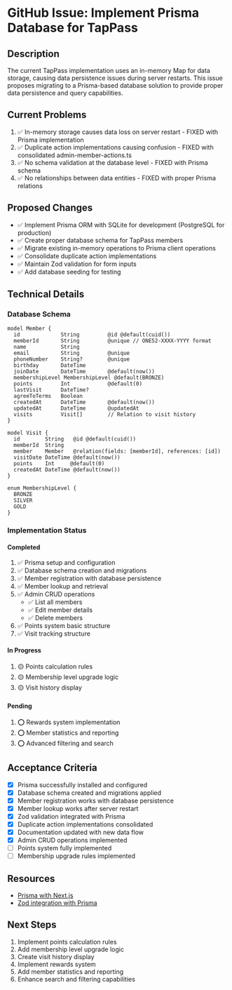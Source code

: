 # GitHub Issue: Implement Prisma Database for TapPass

## Description

The current TapPass implementation uses an in-memory Map for data storage, causing data persistence issues during server restarts. This issue proposes migrating to a Prisma-based database solution to provide proper data persistence and query capabilities.

## Current Problems

1. ✅ In-memory storage causes data loss on server restart - FIXED with Prisma implementation
2. ✅ Duplicate action implementations causing confusion - FIXED with consolidated admin-member-actions.ts
3. ✅ No schema validation at the database level - FIXED with Prisma schema
4. ✅ No relationships between data entities - FIXED with proper Prisma relations

## Proposed Changes

- ✅ Implement Prisma ORM with SQLite for development (PostgreSQL for production)
- ✅ Create proper database schema for TapPass members
- ✅ Migrate existing in-memory operations to Prisma client operations
- ✅ Consolidate duplicate action implementations
- ✅ Maintain Zod validation for form inputs
- ✅ Add database seeding for testing

## Technical Details

### Database Schema

```prisma
model Member {
  id             String         @id @default(cuid())
  memberId       String         @unique // ONE52-XXXX-YYYY format
  name           String
  email          String         @unique
  phoneNumber    String?        @unique
  birthday       DateTime
  joinDate       DateTime       @default(now())
  membershipLevel MembershipLevel @default(BRONZE)
  points         Int            @default(0)
  lastVisit      DateTime?
  agreeToTerms   Boolean
  createdAt      DateTime       @default(now())
  updatedAt      DateTime       @updatedAt
  visits         Visit[]        // Relation to visit history
}

model Visit {
  id        String   @id @default(cuid())
  memberId  String
  member    Member   @relation(fields: [memberId], references: [id])
  visitDate DateTime @default(now())
  points    Int     @default(0)
  createdAt DateTime @default(now())
}

enum MembershipLevel {
  BRONZE
  SILVER
  GOLD
}
```

### Implementation Status

#### Completed
1. ✅ Prisma setup and configuration
2. ✅ Database schema creation and migrations
3. ✅ Member registration with database persistence
4. ✅ Member lookup and retrieval
5. ✅ Admin CRUD operations
   - ✅ List all members
   - ✅ Edit member details
   - ✅ Delete members
6. ✅ Points system basic structure
7. ✅ Visit tracking structure

#### In Progress
1. 🟡 Points calculation rules
2. 🟡 Membership level upgrade logic
3. 🟡 Visit history display

#### Pending
1. ⭕ Rewards system implementation
2. ⭕ Member statistics and reporting
3. ⭕ Advanced filtering and search

## Acceptance Criteria

- [x] Prisma successfully installed and configured
- [x] Database schema created and migrations applied
- [x] Member registration works with database persistence
- [x] Member lookup works after server restart
- [x] Zod validation integrated with Prisma
- [x] Duplicate action implementations consolidated
- [x] Documentation updated with new data flow
- [x] Admin CRUD operations implemented
- [ ] Points system fully implemented
- [ ] Membership upgrade rules implemented

## Resources

- [Prisma with Next.js](https://www.prisma.io/nextjs)
- [Zod integration with Prisma](https://www.prisma.io/blog/zod-x-prisma-MvPD3clXxzX9)

## Next Steps

1. Implement points calculation rules
2. Add membership level upgrade logic
3. Create visit history display
4. Implement rewards system
5. Add member statistics and reporting
6. Enhance search and filtering capabilities 